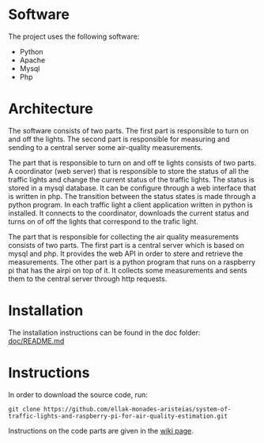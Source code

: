 
# Software

The project uses the following software:

* Python
* Apache
* Mysql
* Php

# Architecture

The software consists of two parts. The first part is responsible to turn on and off the lights. The second part is responsible for measuring and sending to a central server some air-quality measurements.

The part that is responsible to turn on and off te lights consists of two parts. A coordinator (web server) that is responsible to store the status of all the traffic lights and change the current status of the traffic lights. The status is stored in a mysql database. It can be configure through a web interface that is written in php. The transition between the status states is made through a python program. In each traffic light a client application written in python is installed. It connects to the coordinator, downloads the current status and turns on of off the lights that correspond to the trafic light.

The part that is responsible for collecting the air quality measurements consists of two parts. The first part is a central server which is based on mysql and php. It provides the web API in order to stere and retrieve the measurements. The other part is a python program that runs on a raspberry pi that has the airpi on top of it. It collects some measurements and sents them to the central server through http requests.

# Installation

The installation instructions can be found in the doc folder: [doc/README.md](doc/README.md)

# Instructions

In order to download the source code, run:

    git clone https://github.com/ellak-monades-aristeias/system-of-traffic-lights-and-raspberry-pi-for-air-quality-estimation.git

Instructions on the code parts are given in the [wiki page](https://github.com/ellak-monades-aristeias/system-of-traffic-lights-and-raspberry-pi-for-air-quality-estimation/wiki).
